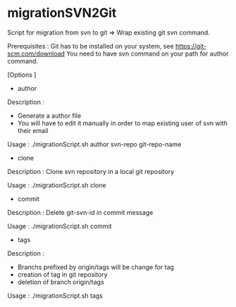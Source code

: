 # migrationSVN2Git
Script for migration from svn to git
=> Wrap existing git svn command.

Prerequisites :
Git has to be installed on your system, see https://git-scm.com/download
You need to have svn command on your path for author command.

[Options ]

- author

Description :
- Generate a author file
- You will have to edit it manually in order to map existing user of svn with their email

Usage :
./migrationScript.sh  author svn-repo git-repo-name

- clone 

Description :
Clone svn repository in a local git repository

Usage :
./migrationScript.sh clone <author-file> <trunk> <branches> <tags> <svn-project-url> <git-repo-name>

- commit

Description :
Delete git-svn-id in commit message  

Usage :
./migrationScript.sh commit <repo-directory>
  
- tags

Description :
- Branchs prefixed by origin/tags will be change for tag
- creation of tag in git repository
- deletion of branch origin/tags

Usage :
./migrationScript.sh tags <repo-directory>
